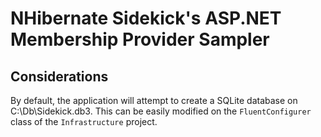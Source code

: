 ﻿NHibernate Sidekick's ASP.NET Membership Provider Sampler
==========================================================

Considerations
---------------
By default, the application will attempt to create a SQLite database on C:\\Db\Sidekick.db3. This can be easily modified on the `FluentConfigurer` class of the `Infrastructure` project.
